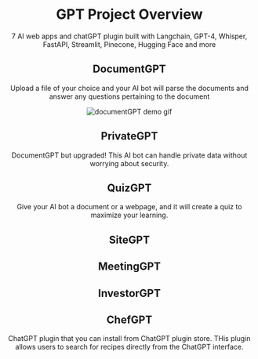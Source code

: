 <div style="text-align: center;" />

# GPT Project Overview
7 AI web apps and chatGPT plugin built with Langchain, GPT-4, Whisper, FastAPI, Streamlit, Pinecone, Hugging Face and more

## DocumentGPT
Upload a file of your choice and your AI bot will parse the documents and answer any questions pertaining to the document 

<img src="https://github.com/shin101/AI-LLM-GPT-project/blob/main/public/images/docGPT.gif?raw=true" alt="documentGPT demo gif" />

## PrivateGPT
DocumentGPT but upgraded! This AI bot can handle private data without worrying about security. 


## QuizGPT
Give your AI bot a document or a webpage, and it will create a quiz to maximize your learning.

## SiteGPT

## MeetingGPT

## InvestorGPT

## ChefGPT 
ChatGPT plugin that you can install from ChatGPT plugin store. THis plugin allows users to search for recipes directly from the ChatGPT interface. 